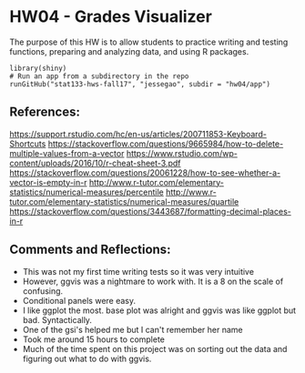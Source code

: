 # HW04 - Grades Visualizer

The purpose of this HW is to allow students to practice writing and testing functions, preparing and analyzing data, and using R packages.

```{r}
library(shiny)
# Run an app from a subdirectory in the repo
runGitHub("stat133-hws-fall17", "jessegao", subdir = "hw04/app")
```

## References:
https://support.rstudio.com/hc/en-us/articles/200711853-Keyboard-Shortcuts
https://stackoverflow.com/questions/9665984/how-to-delete-multiple-values-from-a-vector
https://www.rstudio.com/wp-content/uploads/2016/10/r-cheat-sheet-3.pdf
https://stackoverflow.com/questions/20061228/how-to-see-whether-a-vector-is-empty-in-r
http://www.r-tutor.com/elementary-statistics/numerical-measures/percentile
http://www.r-tutor.com/elementary-statistics/numerical-measures/quartile
https://stackoverflow.com/questions/3443687/formatting-decimal-places-in-r

## Comments and Reflections:
- This was not my first time writing tests so it was very intuitive
- However, ggvis was a nightmare to work with. It is a 8 on the scale of confusing.
- Conditional panels were easy.
- I like ggplot the most. base plot was alright and ggvis was like ggplot but bad. Syntactically.
- One of the gsi's helped me but I can't remember her name
- Took me around 15 hours to complete
- Much of the time spent on this project was on sorting out the data and figuring out what to do with ggvis. 
